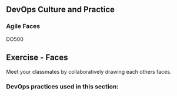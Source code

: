 <!-- .slide: data-background-image="images/RH_NewBrand_Background.png"  -->
## DevOps Culture and Practice <!-- {.element: class="course-title"} -->
### Agile Faces <!-- {.element: class="title-color"} -->
DO500 <!-- {.element: class="title-color"} -->



## Exercise - Faces
Meet your classmates by collaboratively drawing each others faces.



<!-- .slide: data-background-image="images/chef-background.png" class="white-style" -->
### DevOps practices used in this section:
